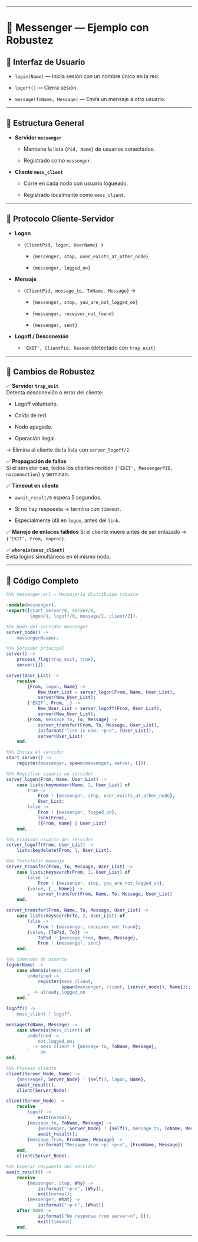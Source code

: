 
---

# 📒 Messenger — Ejemplo con Robustez

## 📌 Interfaz de Usuario

- `login(Name)` — Inicia sesión con un nombre único en la red.
    
- `logoff()` — Cierra sesión.
    
- `message(ToName, Message)` — Envía un mensaje a otro usuario.
    

---

## 📌 Estructura General

- **Servidor `messenger`**
    
    - Mantiene la lista `{Pid, Name}` de usuarios conectados.
        
    - Registrado como `messenger`.
        
- **Cliente `mess_client`**
    
    - Corre en cada nodo con usuario logueado.
        
    - Registrado localmente como `mess_client`.
        

---

## 📌 Protocolo Cliente-Servidor

- **Logon**
    
    - `{ClientPid, logon, UserName}` →
        
        - `{messenger, stop, user_exists_at_other_node}`
            
        - `{messenger, logged_on}`
            
- **Mensaje**
    
    - `{ClientPid, message_to, ToName, Message}` →
        
        - `{messenger, stop, you_are_not_logged_on}`
            
        - `{messenger, receiver_not_found}`
            
        - `{messenger, sent}`
            
- **Logoff / Desconexión**
    
    - `'EXIT', ClientPid, Reason` (detectado con `trap_exit`)
        

---

## 📌 Cambios de Robustez

✅ **Servidor `trap_exit`**  
Detecta desconexión o error del cliente:

- Logoff voluntario.
    
- Caída de red.
    
- Nodo apagado.
    
- Operación ilegal.
    

→ Elimina al cliente de la lista con `server_logoff/2`.

✅ **Propagación de fallos**  
Si el servidor cae, todos los clientes reciben `{'EXIT', MessengerPID, noconnection}` y terminan.

✅ **Timeout en cliente**

- `await_result/0` espera 5 segundos.
    
- Si no hay respuesta → termina con `timeout`.
    
- Especialmente útil en `logon`, antes del `link`.
    

✅ **Manejo de enlaces fallidos** Si el cliente muere antes de ser enlazado → `{'EXIT', From, noproc}`.

✅ **`whereis(mess_client)`**  
Evita logins simultáneos en el mismo nodo.

---

## 📌 Código Completo

```erlang
%%% messenger.erl — Mensajería distribuida robusta

-module(messenger).
-export([start_server/0, server/0, 
         logon/1, logoff/0, message/2, client/2]).

%%% Nodo del servidor messenger
server_node() ->
    messenger@super.

%%% Servidor principal
server() ->
    process_flag(trap_exit, true),
    server([]).

server(User_List) ->
    receive
        {From, logon, Name} ->
            New_User_List = server_logon(From, Name, User_List),
            server(New_User_List);
        {'EXIT', From, _} ->
            New_User_List = server_logoff(From, User_List),
            server(New_User_List);
        {From, message_to, To, Message} ->
            server_transfer(From, To, Message, User_List),
            io:format("list is now: ~p~n", [User_List]),
            server(User_List)
    end.

%%% Inicia el servidor
start_server() ->
    register(messenger, spawn(messenger, server, [])).

%%% Registrar usuario en servidor
server_logon(From, Name, User_List) ->
    case lists:keymember(Name, 2, User_List) of
        true ->
            From ! {messenger, stop, user_exists_at_other_node},
            User_List;
        false ->
            From ! {messenger, logged_on},
            link(From),
            [{From, Name} | User_List]
    end.

%%% Eliminar usuario del servidor
server_logoff(From, User_List) ->
    lists:keydelete(From, 1, User_List).

%%% Transferir mensaje
server_transfer(From, To, Message, User_List) ->
    case lists:keysearch(From, 1, User_List) of
        false ->
            From ! {messenger, stop, you_are_not_logged_on};
        {value, {_, Name}} ->
            server_transfer(From, Name, To, Message, User_List)
    end.

server_transfer(From, Name, To, Message, User_List) ->
    case lists:keysearch(To, 2, User_List) of
        false ->
            From ! {messenger, receiver_not_found};
        {value, {ToPid, To}} ->
            ToPid ! {message_from, Name, Message}, 
            From ! {messenger, sent}
    end.

%%% Comandos de usuario
logon(Name) ->
    case whereis(mess_client) of 
        undefined ->
            register(mess_client, 
                     spawn(messenger, client, [server_node(), Name]));
        _ -> already_logged_on
    end.

logoff() ->
    mess_client ! logoff.

message(ToName, Message) ->
    case whereis(mess_client) of
        undefined ->
            not_logged_on;
        _ -> mess_client ! {message_to, ToName, Message},
             ok
end.

%%% Proceso cliente
client(Server_Node, Name) ->
    {messenger, Server_Node} ! {self(), logon, Name},
    await_result(),
    client(Server_Node).

client(Server_Node) ->
    receive
        logoff ->
            exit(normal);
        {message_to, ToName, Message} ->
            {messenger, Server_Node} ! {self(), message_to, ToName, Message},
            await_result();
        {message_from, FromName, Message} ->
            io:format("Message from ~p: ~p~n", [FromName, Message])
    end,
    client(Server_Node).

%%% Esperar respuesta del servidor
await_result() ->
    receive
        {messenger, stop, Why} ->
            io:format("~p~n", [Why]),
            exit(normal);
        {messenger, What} ->
            io:format("~p~n", [What])
    after 5000 ->
            io:format("No response from server~n", []),
            exit(timeout)
    end.
```

---

